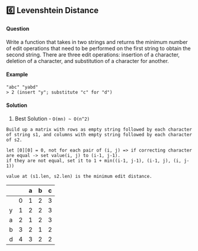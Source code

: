 ## :six: Levenshtein Distance

#### Question

Write a function that takes in two strings and returns the minimum number of edit operations that need to be performed on the first string to obtain the second string. There are three edit operations: insertion of a character, deletion of a character, and substitution of a character for another.

#### Example

```
"abc" "yabd"
> 2 (insert "y"; substitute "c" for "d")
```

#### Solution

1. Best Solution - `O(mn) ~ O(n^2)`

```
Build up a matrix with rows as empty string followed by each character of string s1, and columns with empty string followed by each character of s2.

let [0][0] = 0, not for each pair of (i, j) => if correcting character are equal -> set value(i, j) to (i-1, j-1).
if they are not equal, set it to 1 + min((i-1, j-1), (i-1, j), (i, j-1))

value at (s1.len, s2.len) is the minimum edit distance.
```

|     |     | a   | b   | c   |
| --- | --- | --- | --- | --- |
|     | 0   | 1   | 2   | 3   |
| y   | 1   | 2   | 2   | 3   |
| a   | 2   | 1   | 2   | 3   |
| b   | 3   | 2   | 1   | 2   |
| d   | 4   | 3   | 2   | 2   |
